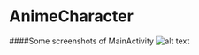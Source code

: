 # AnimeCharacter
####Some screenshots of MainActivity
![alt text](https://github.com/rrzaevich/AnimeCharacter/blob/master/gitImage/default_screen.png?raw=true)

